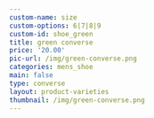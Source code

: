 ```yaml
---
custom-name: size
custom-options: 6|7|8|9
custom-id: shoe_green
title: green converse
price: '20.00'
pic-url: /img/green-converse.png
categories: mens_shoe
main: false
type: converse
layout: product-varieties
thumbnail: /img/green-converse.png
---
```


